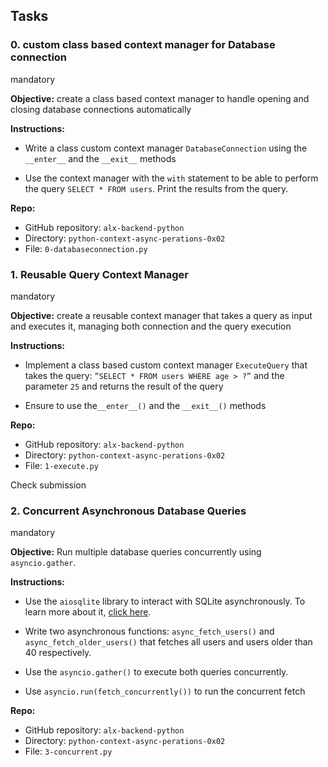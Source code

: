 ## Tasks

### 0\. custom class based context manager for Database connection

mandatory

**Objective:** create a class based context manager to handle opening and closing database connections automatically

**Instructions:**

- Write a class custom context manager `DatabaseConnection` using the `__enter__` and the `__exit__` methods
    
- Use the context manager with the `with` statement to be able to perform the query `SELECT * FROM users`. Print the results from the query.
    

**Repo:**

- GitHub repository: `alx-backend-python`
- Directory: `python-context-async-perations-0x02`
- File: `0-databaseconnection.py`




### 1\. Reusable Query Context Manager

mandatory

**Objective:** create a reusable context manager that takes a query as input and executes it, managing both connection and the query execution

**Instructions:**

- Implement a class based custom context manager `ExecuteQuery` that takes the query: `”SELECT * FROM users WHERE age > ?”` and the parameter `25` and returns the result of the query
    
- Ensure to use the`__enter__()` and the `__exit__()` methods
    

**Repo:**

- GitHub repository: `alx-backend-python`
- Directory: `python-context-async-perations-0x02`
- File: `1-execute.py`

Check submission

### 2\. Concurrent Asynchronous Database Queries

mandatory

**Objective:** Run multiple database queries concurrently using `asyncio.gather`.

**Instructions:**

- Use the `aiosqlite` library to interact with SQLite asynchronously. To learn more about it, [click here](https://intranet.alxswe.com/rltoken/Dp_5xrVa75wVwJSv5udTpA "click here").
    
- Write two asynchronous functions: `async_fetch_users()` and `async_fetch_older_users()` that fetches all users and users older than 40 respectively.
    
- Use the `asyncio.gather()` to execute both queries concurrently.
    
- Use `asyncio.run(fetch_concurrently())` to run the concurrent fetch
    

**Repo:**

- GitHub repository: `alx-backend-python`
- Directory: `python-context-async-perations-0x02`
- File: `3-concurrent.py`
